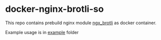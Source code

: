 # docker-nginx-brotli-so

This repo contains prebuild nginx module [ngx_brotli](https://github.com/google/ngx_brotli) as docker container.

Example usage is in [example](./example) folder
